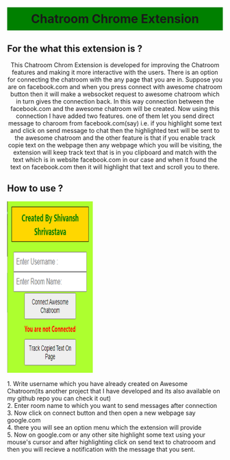 <div id="main_container" align="center">
    <h1 style="background-color:green;padding:10px">
        Chatroom Chrome Extension
    </h1>
</div>

## For the what this extension is ?
<p style="text-align:center;">
This Chatroom Chrom Extension is developed for improving the Chatroom features and making it more interactive with the users. There is an option for connecting the chatroom with the any page that you are in. Suppose you are on facebook.com and when you press connect with awesome chatroom button then it will make a websocket request to awesome chatroom which in turn gives the connection back. In this way connection between the facebook.com and the awesome chatroom will be created. Now using this connection I have added two features. one of them let you send direct message to charoom from facebook.com(say) i.e. if you highlight some text and click on send message to chat then the highlighted text will be sent to the awesome chatroom and the other feature is that if you enable track copie text on the webpage then any webpage which you will be visiting, the extension will keep track text that is in you clipboard and match with the text which is in website facebook.com in our case and when it found the text on facebook.com then it will highlight that text and scroll you to there.
</p>

## How to use ?
<img src="screenshots/Extension.png" width="200px" height="400px">
<p>
    1. Write username which you have already created on Awesome Chatroom(its another project that I have developed and its also available on my github repo you can check it out) <br>
    2. Enter room name to which you want to send messages after connection <br>
    3. Now click on connect button and then open a new webpage say google.com <br>
    4. there you will see an option menu which the extension will provide <br>
    5. Now on google.com or any other site highlight some text using your mouse's cursor and after highlighting click on send text to chatrooom and then you will recieve a notification with the message that you sent. <br>
</p>
